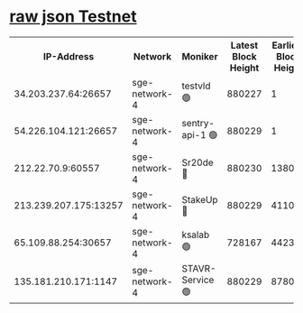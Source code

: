 
[raw json Testnet](https://rpc-check.sget.stavr.tech/sget/rpc-sget-result.json)
=


<table><tr><th>IP-Address</th><th>Network</th><th>Moniker</th><th>Latest Block Height</th><th>Earliest Block Height</th><th>Catching Up</th><th>Tx Index</th><th>Voting Power</th><th>Scan Time</th></tr><tr><td>34.203.237.64:26657</td><td>sge-network-4</td><td>testvld 🟢</td><td>880227</td><td>1</td><td>False</td><td>on</td><td>0</td><td>2023-12-30T15:19:48.413696995UTC</td></tr><tr><td>54.226.104.121:26657</td><td>sge-network-4</td><td>sentry-api-1 🟢</td><td>880229</td><td>1</td><td>False</td><td>on</td><td>0</td><td>2023-12-30T15:20:03.377942655UTC</td></tr><tr><td>212.22.70.9:60557</td><td>sge-network-4</td><td>Sr20de 🔴</td><td>880230</td><td>138001</td><td>False</td><td>on</td><td>99</td><td>2023-12-30T15:20:15.048095564UTC</td></tr><tr><td>213.239.207.175:13257</td><td>sge-network-4</td><td>StakeUp 🔴</td><td>880229</td><td>411001</td><td>False</td><td>off</td><td>100</td><td>2023-12-30T15:20:11.803651438UTC</td></tr><tr><td>65.109.88.254:30657</td><td>sge-network-4</td><td>ksalab 🟢</td><td>728167</td><td>442343</td><td>False</td><td>off</td><td>0</td><td>2023-12-30T15:20:14.590286609UTC</td></tr><tr><td>135.181.210.171:1147</td><td>sge-network-4</td><td>STAVR-Service 🟢</td><td>880229</td><td>878001</td><td>False</td><td>on</td><td>0</td><td>2023-12-30T15:20:12.209594338UTC</td></tr></table>
